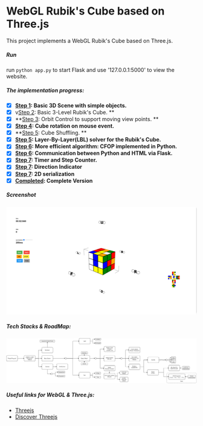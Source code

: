 # WebGL Rubik's Cube based on Three.js
This project implements a WebGL Rubik's Cube based on Three.js.

##### Run
run ```python app.py``` to start Flask and use '127.0.0.1:5000' to view the website.

##### The implementation progress:
- [x] **[Step 1](https://github.com/ping-sun/rubiks/blob/master/step1.html): Basic 3D Scene with simple objects.**
- [x] v[Step 2](https://github.com/ping-sun/rubiks/blob/master/step2.html): Basic 3-Level Rubik's Cube. **
- [x] **[Step 3](https://github.com/ping-sun/rubiks/blob/master/step3.html): Orbit Control to support moving view points. **
- [x] **[Step 4](https://github.com/ping-sun/rubiks/blob/master/step4.html): Cube rotation on mouse event.**
- [x] **[Step 5](https://github.com/ping-sun/rubiks/blob/master/step5.html): Cube Shuffling. **
- [x] **[Step 5](https://github.com/ping-sun/rubiks/blob/master/step5.html): Layer-By-Layer(LBL) solver for the Rubik's Cube.**
- [x] **[Step 6](https://github.com/ping-sun/rubiks/blob/master/step6.html): More efficient algorithm: CFOP implemented in Python.**
- [x] **[Step 6](https://github.com/ping-sun/rubiks/blob/master/step6.html): Communication between Python and HTML via Flask.**
- [x] **[Step 7](https://github.com/ping-sun/rubiks/blob/master/step7.html): Timer and Step Counter.**
- [x] **[Step 7](https://github.com/ping-sun/rubiks/blob/master/step7.html): Direction Indicator**
- [x] **[Step 7](https://github.com/ping-sun/rubiks/blob/master/step7.html): 2D serialization**
- [x] **[Completed](https://github.com/ping-sun/rubiks/blob/master/index.html): Complete Version**

##### Screenshot

![screenshot](screenshot.png)

##### Tech Stacks & RoadMap:
![RoadMap](roadmap.png)

##### Useful links for WebGL & Three.js:
* [Threejs](https://threejs.org/)
* [Discover Threejs](https://old.discoverthreejs.com/book/first-steps/first-scene/)

